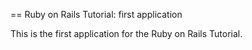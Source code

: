 == Ruby on Rails Tutorial: first application

This is the first application for the Ruby on Rails Tutorial.